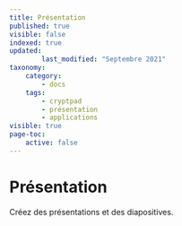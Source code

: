 ```yaml
---
title: Présentation
published: true
visible: false
indexed: true
updated:
        last_modified: "Septembre 2021"
taxonomy:
    category:
        - docs
    tags:
        - cryptpad
        - présentation
        - applications
visible: true
page-toc:
    active: false
---
```


# Présentation

Créez des présentations et des diapositives.
